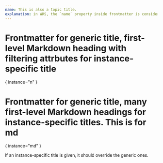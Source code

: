 ```yaml
---
name: This is also a topic title.
explanation: in WRS, the `name` property inside frontmatter is considered the same as a `title` property for legacy reasons
---
```


# Frontmatter for generic title, first-level Markdown heading with filtering attrbutes for instance-specific title
{ instance="n" }

# Frontmatter for generic title, many first-level Markdown headings for instance-specific titles. This is for md
{ instance="md" }

If an instance-specific title is given, it should override the generic ones.
